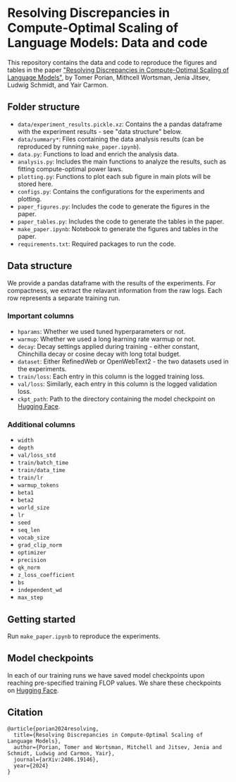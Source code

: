 # Resolving Discrepancies in Compute-Optimal Scaling of Language Models: Data and code

This repository contains the data and code to reproduce the figures and tables in the paper ["Resolving Discrepancies in Compute-Optimal Scaling of Language Models"](https://arxiv.org/abs/2406.19146), by Tomer Porian, Mithcell Wortsman, Jenia Jitsev, Ludwig Schmidt, and Yair Carmon.

## Folder structure
- `data/experiment_results.pickle.xz`: Contains the a pandas dataframe with the experiment results - see "data structure" below.
- `data/summary*`: Files containing the data analysis results (can be reproduced by running `make_paper.ipynb`).
- `data.py`: Functions to load and enrich the analysis data.
- `analysis.py`: Includes the main functions to analyze the results, such as fitting compute-optimal power laws.
- `plotting.py`: Functions to plot each sub figure in main plots will be stored here.
- `configs.py`: Contains the configurations for the experiments and plotting.
- `paper_figures.py`: Includes the code to generate the figures in the paper.
- `paper_tables.py`: Includes the code to generate the tables in the paper.
- `make_paper.ipynb`: Notebook to generate the figures and tables in the paper.
- `requirements.txt`: Required packages to run the code.

## Data structure
We provide a pandas dataframe with the results of the experiments. For compactness, we extract the relavant information from the raw logs. Each row represents a separate training run.

### Important columns
- `hparams`: Whether we used tuned hyperparameters or not.
- `warmup`: Whether we used a long learning rate warmup or not.
- `decay`: Decay settings applied during training - either constant, Chinchilla decay or cosine decay with long total budget.
- `dataset`: Either RefinedWeb or OpenWebText2 - the two datasets used in the experiments.
- `train/loss`: Each entry in this column is the logged training loss.
- `val/loss`: Similarly, each entry in this column is the logged validation loss.
- `ckpt_path`: Path to the directory containing the model checkpoint on [Hugging Face](https://huggingface.co/formll/resolving-scaling-law-discrepancies).

### Additional columns
- `width`
- `depth`
- `val/loss_std`
- `train/batch_time`
- `train/data_time`
- `train/lr`
- `warmup_tokens`
- `beta1`
- `beta2`
- `world_size`
- `lr`
- `seed`
- `seq_len`
- `vocab_size`
- `grad_clip_norm`
- `optimizer`
- `precision`
- `qk_norm`
- `z_loss_coefficient`
- `bs`
- `independent_wd`
- `max_step`

## Getting started
Run `make_paper.ipynb` to reproduce the experiments.

## Model checkpoints
In each of our training runs we have saved model checkpoints upon reaching pre-specified training FLOP values. We share these checkpoints on [Hugging Face](https://huggingface.co/formll/resolving-scaling-law-discrepancies).

## Citation
```
@article{porian2024resolving,
  title={Resolving Discrepancies in Compute-Optimal Scaling of Language Models},
  author={Porian, Tomer and Wortsman, Mitchell and Jitsev, Jenia and Schmidt, Ludwig and Carmon, Yair},
  journal={arXiv:2406.19146},
  year={2024}
}
```
